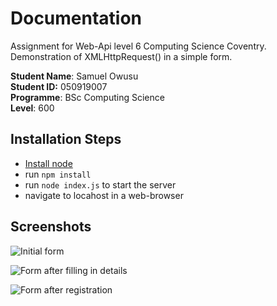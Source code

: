 # Documentation
Assignment for Web-Api level 6 Computing Science Coventry. Demonstration of XMLHttpRequest() in a simple form.

**Student Name**: Samuel Owusu  
**Student ID:** 050919007  
**Programme**: BSc Computing Science  
**Level**: 600  

## Installation Steps

 - [Install node](https://nodejs.org/en/download/)
  - run `npm install`
  - run `node index.js` to start the server
  - navigate to locahost in a web-browser

## Screenshots

![Initial form](https://firebasestorage.googleapis.com/v0/b/personal-misc-6252e.appspot.com/o/Screen%20Shot%202022-03-15%20at%203.22.01%20AM.png?alt=media&token=d10f5819-8c58-4487-9cba-6236a381c78e)

![Form after filling in details](https://firebasestorage.googleapis.com/v0/b/personal-misc-6252e.appspot.com/o/Screen%20Shot%202022-03-15%20at%203.22.54%20AM.png?alt=media&token=35e45a2d-21da-4b2a-aa0a-8824728b99c3)

![Form after registration](https://firebasestorage.googleapis.com/v0/b/personal-misc-6252e.appspot.com/o/Screen%20Shot%202022-03-15%20at%203.23.09%20AM.png?alt=media&token=561b1811-7cbf-4055-aa51-50113218bf80)
